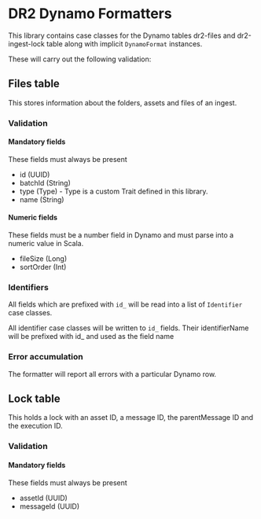 # DR2 Dynamo Formatters

This library contains case classes for the Dynamo tables dr2-files and dr2-ingest-lock table along with implicit `DynamoFormat` instances.

These will carry out the following validation:

## Files table
This stores information about the folders, assets and files of an ingest.
### Validation
#### Mandatory fields
These fields must always be present
* id (UUID)
* batchId (String)
* type (Type) - Type is a custom Trait defined in this library.
* name (String)

#### Numeric fields
These fields must be a number field in Dynamo and must parse into a numeric value in Scala.
* fileSize (Long)
* sortOrder (Int)

### Identifiers
All fields which are prefixed with `id_` will be read into a list of `Identifier` case classes.

All identifier case classes will be written to `id_` fields. 
Their identifierName will be prefixed with id_ and used as the field name 

### Error accumulation
The formatter will report all errors with a particular Dynamo row.

## Lock table
This holds a lock with an asset ID, a message ID, the parentMessage ID and the execution ID.
### Validation
#### Mandatory fields
These fields must always be present
* assetId (UUID)
* messageId (UUID)
